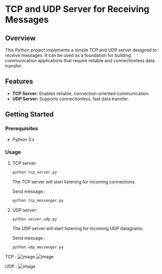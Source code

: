 # TCP and UDP Server for Receiving Messages

## Overview

This Python project implements a simple TCP and UDP server designed to receive messages. It can be used as a foundation for building communication applications that require reliable and connectionless data transfer.

## Features

- **TCP Server:** Enables reliable, connection-oriented communication.
- **UDP Server:** Supports connectionless, fast data transfer.

## Getting Started

### Prerequisites

- Python 3.x


### Usage

1. TCP server:

    ```bash
    python tcp_server.py
    ```

   The TCP server will start listening for incoming connections.

   Send message :

      ```bash
    python tcp_messenger.py
    ```

3. UDP server:

    ```bash
    python server_udp.py
    ```

   The UDP server will start listening for incoming UDP datagrams.

   Send message :

      ```bash
    python udp_messenger.py
    ```

TCP :
![image](https://github.com/en-rik/100-redteam-projects/assets/69083488/74e175ae-9538-4050-a0c5-397016e5d863)
![image](https://github.com/en-rik/100-redteam-projects/assets/69083488/2b7a9b23-0c91-4931-8862-a3c1422ffa88)

UDP :
![image](https://github.com/en-rik/100-redteam-projects/assets/69083488/5f16aebc-c8ad-4873-b5a5-23aa087e600a)

      

